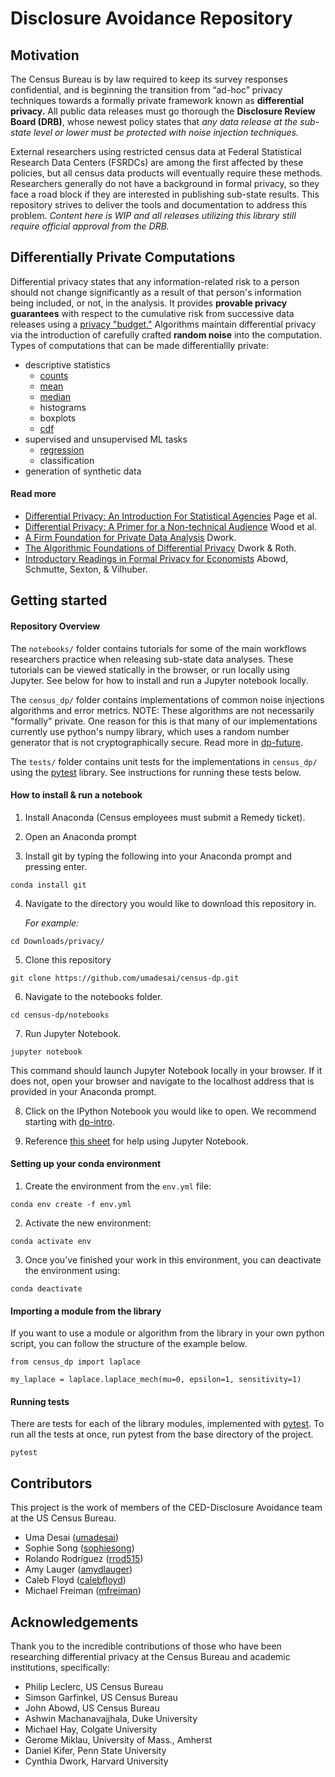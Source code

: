 # Disclosure Avoidance Repository

## Motivation
The Census Bureau is by law required to keep its survey responses confidential, and is beginning the transition from “ad-hoc” privacy techniques towards a formally private framework known as **differential privacy.** All public data releases must go thorough the **Disclosure Review Board (DRB)**, whose newest policy states that *any data release at the sub-state level or lower must be protected with noise injection techniques.*

External researchers using restricted census data at Federal Statistical Research Data Centers (FSRDCs) are among the first affected by these policies, but all census data products will eventually require these methods. Researchers generally do not have a background in formal privacy, so they face a road block if they are interested in publishing sub-state results. This repository strives to deliver the tools and documentation to address this problem. *Content here is WIP and all releases utilizing this library still require official approval from the DRB.*

## Differentially Private Computations
Differential privacy states that any information-related risk to a person should not change significantly as a result of that person's information being included, or not, in the analysis. It provides **provable privacy guarantees** with respect to the cumulative risk from successive data releases using a [privacy "budget."](https://github.com/umadesai/census-dp/blob/master/notebooks/dp-budget.ipynb) Algorithms maintain differential privacy via the introduction of carefully crafted **random noise** into the computation. 
Types of computations that can be made differentiallly private:
- descriptive statistics
    - [counts](https://github.com/umadesai/census-dp/blob/master/notebooks/dp-count.ipynb)
    - [mean](https://github.com/umadesai/census-dp/blob/master/notebooks/dp-mean.ipynb)
    - [median](https://github.com/umadesai/census-dp/blob/master/notebooks/dp-median.ipynb)
    - histograms
    - boxplots
    - [cdf](https://github.com/umadesai/census-dp/blob/master/notebooks/dp-mm.ipynb)
- supervised and unsupervised ML tasks
    - [regression](https://github.com/umadesai/census-dp/blob/master/notebooks/dp-regression.ipynb)
    - classification
- generation of synthetic data

#### Read more
- [Differential Privacy: An Introduction For Statistical Agencies](https://gss.civilservice.gov.uk/wp-content/uploads/2018/12/12-12-18_FINAL_Privitar_Kobbi_Nissim_article.pdf) Page et al.
- [Differential Privacy: A Primer for a Non-technical Audience](http://www.jetlaw.org/wp-content/uploads/2018/12/4_Wood_Final.pdf) Wood et al.
- [A Firm Foundation for Private Data Analysis](http://delivery.acm.org/10.1145/1870000/1866758/p86-dwork.pdf?ip=108.28.104.96&id=1866758&acc=OPEN&key=4D4702B0C3E38B35%2E4D4702B0C3E38B35%2E4D4702B0C3E38B35%2E6D218144511F3437&__acm__=1562937387_c049c03e734df8e04aac19ab857b3961) Dwork.
- [The Algorithmic Foundations of Differential Privacy](https://www.cis.upenn.edu/~aaroth/Papers/privacybook.pdf) Dwork & Roth.
- [Introductory Readings in Formal Privacy for Economists](https://labordynamicsinstitute.github.io/privacy-bibliography/index.html) Abowd, Schmutte, Sexton, & Vilhuber.
   
## Getting started

#### Repository Overview

The `notebooks/` folder contains tutorials for some of the main workflows researchers practice when releasing sub-state data analyses. These tutorials can be viewed statically in the browser, or run locally using Jupyter. See below for how to install and run a Jupyter notebook locally. 

The `census_dp/` folder contains implementations of common noise injections algorithms and error metrics. NOTE: These algorithms are not necessarily "formally" private. One reason for this is that many of our implementations currently use python's numpy library, which uses a random number generator that is not cryptographically secure. Read more in [dp-future](https://github.com/umadesai/census-dp/blob/master/notebooks/dp-future.ipynb).

The `tests/` folder contains unit tests for the implementations in `census_dp/` using the [pytest](https://docs.pytest.org/en/latest/) library. See instructions for running these tests below.

#### How to install & run a notebook

1. Install Anaconda (Census employees must submit a Remedy ticket).

2. Open an Anaconda prompt

3. Install git by typing the following into your Anaconda prompt and pressing enter.
```
conda install git
``` 

4. Navigate to the directory you would like to download this repository in. 

    *For example:*
```
cd Downloads/privacy/
```

5. Clone this repository
```
git clone https://github.com/umadesai/census-dp.git
```
6. Navigate to the notebooks folder.
```
cd census-dp/notebooks
```
7. Run Jupyter Notebook.
```
jupyter notebook
```
This command should launch Jupyter Notebook locally in your browser. If it does not, open your browser and navigate to the localhost address that is provided in your Anaconda prompt.

8. Click on the IPython Notebook you would like to open. We recommend starting with [dp-intro](https://github.com/umadesai/census-dp/blob/master/notebooks/dp-intro.ipynb).

9. Reference [this sheet](https://s3.amazonaws.com/assets.datacamp.com/blog_assets/Jupyter_Notebook_Cheat_Sheet.pdf) for help using Jupyter Notebook.

#### Setting up your conda environment

1. Create the environment from the ```env.yml``` file:
```
conda env create -f env.yml
```
2. Activate the new environment:
```
conda activate env
```
3. Once you've finished your work in this environment, you can deactivate the environment using:
```
conda deactivate
```
#### Importing a module from the library

If you want to use a module or algorithm from the library in your own python script, you can follow the structure of the example below.
```
from census_dp import laplace

my_laplace = laplace.laplace_mech(mu=0, epsilon=1, sensitivity=1)
```
#### Running tests

There are tests for each of the library modules, implemented with [pytest](https://docs.pytest.org/en/latest/). To run all the tests at once, run pytest from the base directory of the project.
```
pytest
```
## Contributors

This project is the work of members of the CED-Disclosure Avoidance team at the US Census Bureau.
- Uma Desai ([umadesai](https://github.com/umadesai/))
- Sophie Song ([sophiesong](https://github.com/sophiesong))
- Rolando Rodríguez ([rrod515](https://github.com/rrod515))
- Amy Lauger ([amydlauger](https://github.com/amydlauger))
- Caleb Floyd ([calebfloyd](https://github.com/calebfloyd))
- Michael Freiman ([mfreiman](https://github.com/mfreiman))

## Acknowledgements

Thank you to the incredible contributions of those who have been researching differential privacy at the Census Bureau and academic institutions, specifically:
- Philip Leclerc, US Census Bureau
- Simson Garfinkel, US Census Bureau
- John Abowd, US Census Bureau
- Ashwin Machanavajjhala, Duke University
- Michael Hay, Colgate University
- Gerome Miklau, University of Mass., Amherst
- Daniel Kifer, Penn State University
- Cynthia Dwork, Harvard University

